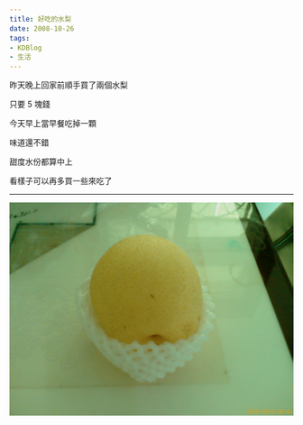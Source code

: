 ```yaml
---
title: 好吃的水梨
date: 2008-10-26
tags:
- KDBlog
- 生活
---
```

昨天晚上回家前順手買了兩個水梨

只要 5 塊錢

今天早上當早餐吃掉一顆

味道還不錯

甜度水份都算中上

看樣子可以再多買一些來吃了

---

![](IMAG0117.jpg)

